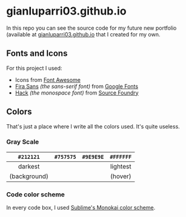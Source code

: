 # gianluparri03.github.io

In this repo you can see the source code for my future new portfolio (available at [gianluparri03.github.io](https://gianluparri03.github.io) that I created for my own.

## Fonts and Icons

For this project I used:
- Icons from [Font Awesome](https://fontawesome.com/)
- [Fira Sans](https://fonts.google.com/specimen/Fira+Sans) _(the sans-serif font)_ from [Google Fonts](https://fonts.google.com/)
- [Hack](https://sourcefoundry.org/hack/) _(the monospace font)_ from [Source Foundry](https://sourcefoundry.org)

## Colors

That's just a place where I write all the colors used. It's quite useless.

### Gray Scale

|    `#212121`   | `#757575` | `#9E9E9E` |  `#FFFFFF` |
|:--------------:|:---------:|:---------:|:----------:|
|     darkest    |           |           |  lightest  |
|  (background)  |           |           |   (hover)  |

### Code color scheme

In every code box, I used [Sublime's Monokai color scheme](https://github.com/twolfson/sublime-files/blob/master/Packages/Color%20Scheme%20-%20Default/Monokai.sublime-color-scheme).
